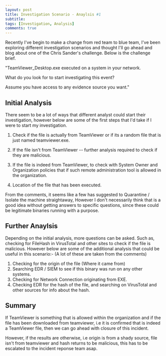 ```yaml
---
layout: post
title: Investigation Scenario - Anaylsis #1 
subtitle: 
tags: [Investigation, Analysis]
comments: true
---
```


Recently I've begin to make a change from red team to blue team, I've been exploring different investigation scenarios and thought I'll go ahead and blog about one of the Chris Sander's challenge. Below is the challenge brief. 


"TeamViewer_Desktop.exe executed on a system in your network.

What do you look for to start investigating this event? 

Assume you have access to any evidence source you want."



## Initial Analysis

There seem to be a lot of ways that different analyst could start their investigation, however below are some of the first steps that I'd take if I were to start my investigation.

1. Check if the file is actually from TeamViewer or if its a random file that is just named teamviewer.exe.

2. If the file isn't from TeamViewer -- further analysis required to check if they are malicious.

3. If the file is indeed from TeamViewer, to check with System Owner and Organization policies that if such remote administration tool is allowed in the organization.

4. Location of the file that has been executed. 

From the comments, it seems like a few has suggested to Quarantine / Isolate the machine straightaway, However I don't necessarily think that is a good idea without getting answers to specific questions, since these could be legitimate binaries running with a purpose.

## Further Anaylsis

Depending on the initial analysis, more questions can be asked. Such as, checking for FileHash in VirusTotal and other sites to check if the file is malicious. However below are some of the additional analysis that could be useful in this scenario:- (A lot of these are taken from the comments)

1. Checking for the origin of the file (Where it came from)
2. Searching EDR / SIEM to see if this binary was run on any other systems.
3. Checking for Network Connection originating from EXE.
4. Checking EDR for the hash of the file, and searching on VirusTotal and other sources for info about the hash.

## Summary

If TeamViewer is something that is allowed within the organization and if the file has been downloaded from teamviewer, i.e it is confirmed that is indeed a TeamViewer file, then we can go ahead with closure of this incident.

However, if the results are otherwise, i.e origin is from a shady source, file isn't from teamviewer and hash returns to be malicious, this has to be escalated to the incident reponse team asap.
